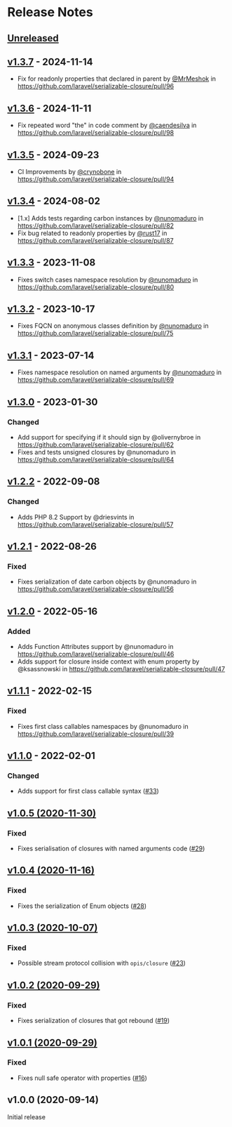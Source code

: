 # Release Notes

## [Unreleased](https://github.com/laravel/serializable-closure/compare/v1.3.7...1.x)

## [v1.3.7](https://github.com/laravel/serializable-closure/compare/v1.3.6...v1.3.7) - 2024-11-14

* Fix for readonly properties that declared in parent by [@MrMeshok](https://github.com/MrMeshok) in https://github.com/laravel/serializable-closure/pull/96

## [v1.3.6](https://github.com/laravel/serializable-closure/compare/v1.3.5...v1.3.6) - 2024-11-11

* Fix repeated word "the" in code comment by [@caendesilva](https://github.com/caendesilva) in https://github.com/laravel/serializable-closure/pull/98

## [v1.3.5](https://github.com/laravel/serializable-closure/compare/v1.3.4...v1.3.5) - 2024-09-23

* CI Improvements by [@crynobone](https://github.com/crynobone) in https://github.com/laravel/serializable-closure/pull/94

## [v1.3.4](https://github.com/laravel/serializable-closure/compare/v1.3.3...v1.3.4) - 2024-08-02

* [1.x] Adds tests regarding carbon instances by [@nunomaduro](https://github.com/nunomaduro) in https://github.com/laravel/serializable-closure/pull/82
* Fix bug related to readonly properties by [@rust17](https://github.com/rust17) in https://github.com/laravel/serializable-closure/pull/87

## [v1.3.3](https://github.com/laravel/serializable-closure/compare/v1.3.2...v1.3.3) - 2023-11-08

- Fixes switch cases namespace resolution by [@nunomaduro](https://github.com/nunomaduro) in https://github.com/laravel/serializable-closure/pull/80

## [v1.3.2](https://github.com/laravel/serializable-closure/compare/v1.3.1...v1.3.2) - 2023-10-17

- Fixes FQCN on anonymous classes definition  by [@nunomaduro](https://github.com/nunomaduro) in https://github.com/laravel/serializable-closure/pull/75

## [v1.3.1](https://github.com/laravel/serializable-closure/compare/v1.3.0...v1.3.1) - 2023-07-14

- Fixes namespace resolution on named arguments by [@nunomaduro](https://github.com/nunomaduro) in https://github.com/laravel/serializable-closure/pull/69

## [v1.3.0](https://github.com/laravel/serializable-closure/compare/v1.2.2...v1.3.0) - 2023-01-30

### Changed

- Add support for specifying if it should sign by @olivernybroe in https://github.com/laravel/serializable-closure/pull/62
- Fixes and tests unsigned closures by @nunomaduro in https://github.com/laravel/serializable-closure/pull/64

## [v1.2.2](https://github.com/laravel/serializable-closure/compare/v1.2.1...v1.2.2) - 2022-09-08

### Changed

- Adds PHP 8.2 Support by @driesvints in https://github.com/laravel/serializable-closure/pull/57

## [v1.2.1](https://github.com/laravel/serializable-closure/compare/v1.2.0...v1.2.1) - 2022-08-26

### Fixed

- Fixes serialization of date carbon objects by @nunomaduro in https://github.com/laravel/serializable-closure/pull/56

## [v1.2.0](https://github.com/laravel/serializable-closure/compare/v1.1.1...v1.2.0) - 2022-05-16

### Added

- Adds Function Attributes support by @nunomaduro in https://github.com/laravel/serializable-closure/pull/46
- Adds support for closure inside context with enum property by @ksassnowski in https://github.com/laravel/serializable-closure/pull/47

## [v1.1.1](https://github.com/laravel/serializable-closure/compare/v1.1.0...v1.1.1) - 2022-02-15

### Fixed

- Fixes first class callables namespaces by @nunomaduro in https://github.com/laravel/serializable-closure/pull/39

## [v1.1.0](https://github.com/laravel/serializable-closure/compare/v1.0.5...v1.1.0) - 2022-02-01

### Changed

- Adds support for first class callable syntax ([#33](https://github.com/laravel/serializable-closure/pull/33))

## [v1.0.5 (2020-11-30)](https://github.com/laravel/serializable-closure/compare/v1.0.4...v1.0.5)

### Fixed

- Fixes serialisation of closures with named arguments code ([#29](https://github.com/laravel/serializable-closure/pull/29))

## [v1.0.4 (2020-11-16)](https://github.com/laravel/serializable-closure/compare/v1.0.3...v1.0.4)

### Fixed

- Fixes the serialization of Enum objects ([#28](https://github.com/laravel/serializable-closure/pull/28))

## [v1.0.3 (2020-10-07)](https://github.com/laravel/serializable-closure/compare/v1.0.2...v1.0.3)

### Fixed

- Possible stream protocol collision with `opis/closure` ([#23](https://github.com/laravel/serializable-closure/pull/23))

## [v1.0.2 (2020-09-29)](https://github.com/laravel/serializable-closure/compare/v1.0.1...v1.0.2)

### Fixed

- Fixes serialization of closures that got rebound ([#19](https://github.com/laravel/serializable-closure/pull/19))

## [v1.0.1 (2020-09-29)](https://github.com/laravel/serializable-closure/compare/v1.0.0...v1.0.1)

### Fixed

- Fixes null safe operator with properties ([#16](https://github.com/laravel/serializable-closure/pull/16))

## v1.0.0 (2020-09-14)

Initial release
